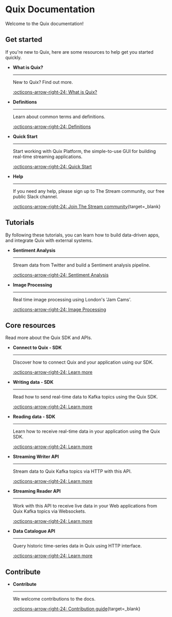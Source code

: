 # Quix Documentation

Welcome to the Quix documentation!

## Get started

If you're new to Quix, here are some resources to help get you started quickly.

<div class="grid cards" markdown>

- __What is Quix?__

    ---

    New to Quix? Find out more.

    [:octicons-arrow-right-24: What is Quix?](./platform/intro.md)

- __Definitions__

    ---

    Learn about common terms and definitions.

    [:octicons-arrow-right-24: Definitions](./platform/definitions.md)

- __Quick Start__

    ---

    Start working with Quix Platform, the simple-to-use GUI for building real-time streaming applications.

    [:octicons-arrow-right-24: Quick Start](./platform/tutorials/quick-start/quick-start.md)

-   __Help__

    ---

    If you need any help, please sign up to The Stream community, our free public Slack channel.
    
    [:octicons-arrow-right-24: Join The Stream community](https://join.slack.com/t/stream-processing/shared_invite/zt-13t2qa6ea-9jdiDBXbnE7aHMBOgMt~8g){target=_blank}

</div>

## Tutorials
 
By following these tutorials, you can learn how to build data-driven apps, and integrate Quix with external systems.

<div class="grid cards" markdown>

-   __Sentiment Analysis__

    ---
    
    Stream data from Twitter and build a Sentiment analysis pipeline.

    [:octicons-arrow-right-24: Sentiment Analysis](./platform/tutorials/sentiment-analysis/index.md)
    
    
-   __Image Processing__

    ---
    
    Real time image processing using London's 'Jam Cams'.

    [:octicons-arrow-right-24: Image Processing](./platform/tutorials/imageProcessing/imageProcessing.md)

</div>

## Core resources

Read more about the Quix SDK and APIs.

<div class="grid cards" markdown>

-  __Connect to Quix - SDK__

    ---

    Discover how to connect Quix and your application using our SDK.

    [:octicons-arrow-right-24: Learn more](./sdk/connect.html)

-   __Writing data - SDK__

    ---

    Read how to send real-time data to Kafka topics using the Quix SDK.

    [:octicons-arrow-right-24: Learn more](./sdk/write.html)

-   __Reading data - SDK__

    ---

    Learn how to receive real-time data in your application using the Quix SDK.

    [:octicons-arrow-right-24: Learn more](./sdk/read.html)

-   __Streaming Writer API__

    ---

    Stream data to Quix Kafka topics via HTTP with this API.

    [:octicons-arrow-right-24: Learn more](./apis/streaming-writer-api/intro.html)

-   __Streaming Reader API__

    ---

    Work with this API to receive live data in your Web applications from Quix Kafka topics via Websockets.

    [:octicons-arrow-right-24: Learn more](./apis/streaming-reader-api/intro.html)

-   __Data Catalogue API__

    ---

    Query historic time-series data in Quix using HTTP interface.

    [:octicons-arrow-right-24: Learn more](./apis/data-catalogue-api/intro.html)

</div>

## Contribute

<div class="grid cards" markdown>

-   __Contribute__

    ---

    We welcome contributions to the docs.

    [:octicons-arrow-right-24: Contribution guide](https://github.com/quixio/quix-docs/blob/dev/CONTRIBUTING.md){target=_blank}

</div>
